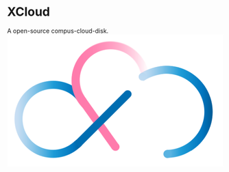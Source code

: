 # XCloud
A open-source compus-cloud-disk.
![XCloud](https://raw.githubusercontent.com/Lqlsoftware/XCloud/master/UI/Logo/XCloud.svg?sanitize=true)
